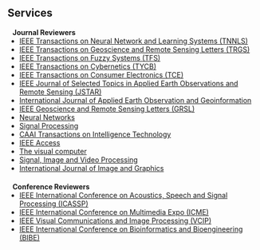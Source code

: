 ## Services


<h4 style="margin:0 10px 0;">Journal Reviewers</h4>

<ul style="margin:0 0 20px;">
  <li><a href="https://www.computer.org/csdl/journal/tp"><autocolor>IEEE Transactions on Neural Network and Learning Systems (TNNLS)</autocolor></a></li>
  <li><a href="https://www.springer.com/journal/11263"><autocolor>IEEE Transactions on Geoscience and Remote Sensing Letters (TRGS)</autocolor></a></li>
  <li><a href="https://www.springer.com/journal/11263"><autocolor>IEEE Transactions on Fuzzy Systems (TFS)</autocolor></a></li>
  <li><a href="https://www.springer.com/journal/11263"><autocolor>IEEE Transactions on Cybernetics (TYCB)</autocolor></a></li>
  <li><a href="https://www.springer.com/journal/11263"><autocolor>IEEE Transactions on Consumer Electronics (TCE)</autocolor></a></li>
  <li><a href="https://www.springer.com/journal/11263"><autocolor>IEEE Journal of Selected Topics in Applied Earth Observations and Remote Sensing (JSTAR)</autocolor></a></li>
  <li><a href="https://www.springer.com/journal/11263"><autocolor>International Journal of Applied Earth Observation and Geoinformation</autocolor></a></li>
  <li><a href="https://www.springer.com/journal/11263"><autocolor>IEEE Geoscience and Remote Sensing Letters (GRSL)</autocolor></a></li>
  <li><a href="https://www.springer.com/journal/11263"><autocolor>Neural Networks</autocolor></a></li>
  <li><a href="https://www.springer.com/journal/11263"><autocolor>Signal Processing</autocolor></a></li>
  <li><a href="https://www.springer.com/journal/11263"><autocolor>CAAI Transactions on Intelligence Technology</autocolor></a></li>
  <li><a href="https://www.springer.com/journal/11263"><autocolor>IEEE Access</autocolor></a></li>
  <li><a href="https://www.springer.com/journal/11263"><autocolor>The visual computer</autocolor></a></li>
  <li><a href="https://www.springer.com/journal/11263"><autocolor>Signal, Image and Video Processing</autocolor></a></li>
  <li><a href="https://www.springer.com/journal/11263"><autocolor>International Journal of Image and Graphics</autocolor></a></li>
</ul>


<h4 style="margin:0 10px 0;">Conference Reviewers</h4>

<ul style="margin:0 0 20px;">
  <li><a href="https://www.computer.org/csdl/journal/tp"><autocolor>IEEE International Conference on Acoustics, Speech and Signal Processing (ICASSP)</autocolor></a></li>
  <li><a href="https://www.computer.org/csdl/journal/tp"><autocolor>IEEE International Conference on Multimedia Expo (ICME)</autocolor></a></li>
  <li><a href="https://www.computer.org/csdl/journal/tp"><autocolor>IEEE Visual Communications and Image Processing (VCIP)</autocolor></a></li>
  <li><a href="https://www.computer.org/csdl/journal/tp"><autocolor>IEEE International Conference on Bioinformatics and Bioengineering (BIBE)</autocolor></a></li>
</ul>
